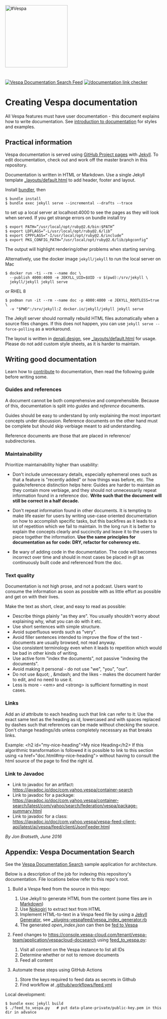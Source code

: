 <!-- Copyright Vespa.ai. All rights reserved. -->

<picture>
  <source media="(prefers-color-scheme: dark)" srcset="https://assets.vespa.ai/logos/Vespa-logo-green-RGB.svg">
  <source media="(prefers-color-scheme: light)" srcset="https://assets.vespa.ai/logos/Vespa-logo-dark-RGB.svg">
  <img alt="#Vespa" width="200" src="https://assets.vespa.ai/logos/Vespa-logo-dark-RGB.svg" style="margin-bottom: 25px;">
</picture>

[![Vespa Documentation Search Feed](https://github.com/vespa-engine/documentation/actions/workflows/feed.yml/badge.svg)](https://github.com/vespa-engine/documentation/actions/workflows/feed.yml)
[![/documentation link checker](https://cd.screwdriver.cd/pipelines/7021/link-checker-documentation/badge)](https://cd.screwdriver.cd/pipelines/7021/)

# Creating Vespa documentation

All Vespa features must have user documentation - this document explains how to write documentation.
See [introduction to documentation](en/introduction-to-documentation.html)
for styles and examples.


## Practical information

Vespa documentation is served using
[GitHub Project pages](https://help.github.com/categories/github-pages-basics/)
with
[Jekyll](https://help.github.com/en/github/working-with-github-pages/about-github-pages-and-jekyll).
To edit documentation, check out and work off the master branch in this repository.

Documentation is written in HTML or Markdown.
Use a single Jekyll template [_layouts/default.html](_layouts/default.html) to add header, footer and layout.

Install [bundler](https://bundler.io/), then

    $ bundle install
    $ bundle exec jekyll serve --incremental --drafts --trace

to set up a local server at localhost:4000 to see the pages as they will look when served.
If you get strange errors on bundle install try

    $ export PATH=“/usr/local/opt/ruby@2.6/bin:$PATH”
    $ export LDFLAGS=“-L/usr/local/opt/ruby@2.6/lib”
    $ export CPPFLAGS=“-I/usr/local/opt/ruby@2.6/include”
    $ export PKG_CONFIG_PATH=“/usr/local/opt/ruby@2.6/lib/pkgconfig”

The output will highlight rendering/other problems when starting serving.

Alternatively, use the docker image `jekyll/jekyll` to run the local server on
Mac

    $ docker run -ti --rm --name doc \
      --publish 4000:4000 -e JEKYLL_UID=$UID -v $(pwd):/srv/jekyll \
      jekyll/jekyll jekyll serve

or RHEL 8

    $ podman run -it --rm --name doc -p 4000:4000 -e JEKYLL_ROOTLESS=true \
      -v "$PWD":/srv/jekyll:Z docker.io/jekyll/jekyll jekyll serve

The Jekyll server should normally rebuild HTML files automatically
when a source files changes. If this does not happen, you can use
`jekyll serve --force-polling` as a workaround.

The layout is written in [denali.design](https://denali.design/),
see [_layouts/default.html](_layouts/default.html) for usage.
Please do not add custom style sheets, as it is harder to maintain.

## Writing good documentation

Learn how to [contribute](https://github.com/vespa-engine/vespa/blob/master/CONTRIBUTING.md) to documentation, 
then read the following guide before writing some.

### Guides and references

A document cannot be both comprehensive and comprehensible.
Because of this, documentation is split into *guides* and *reference* documents.

Guides should be easy to understand by only explaining the most important concepts under discussion.
Reference documents on the other hand must be complete but should skip verbiage meant to aid understanding.

Reference documents are those that are placed in reference/ subdirectories.

### Maintainability

Prioritize maintainability higher than usability:

* Don't include unnecessary details, especially ephemeral ones such as that a feature is "recently added" or how things was before, etc. The guide/reference distinction helps here: Guides are harder to maintain as they contain more verbiage, and they should not unnecessarily repeat information found in a reference doc. **Write such that the document will still be correct in a half decade.**

* Don't repeat information found in other documents. It is tempting to make life easier for users by writing use-case oriented documentation on how to accomplish specific tasks, but this backfires as it leads to a lot of repetition which we fail to maintain. In the long run it is better to explain the concepts clearly and succinctly and leave it to the users to piece together the information. **Use the same principles for documentation as for code: DRY, refactor for coherency etc.**

* Be wary of adding code in the documentation. The code will becomes incorrect over time and should in most cases be placed in git as continuously built code and referenced from the doc.

### Text quality

Documentation is not high prose, and not a podcast.
Users want to consume the information as soon as possible with as little effort as possible and get on with their lives.

Make the text as short, clear, and easy to read as possible:
* Describe things plainly "as they are". You usually shouldn't worry about explaining why, what you can do with it etc.
* Use short sentences with simple structure.
* Avoid superfluous words such as "very".
* Avoid filler sentences intended to improve the flow of the text - documents are usually browsed, not read anyway.
* Use consistent terminology even when it leads to repetition which would be bad in other kinds of writing.
* Use active form "index the documents", not passive "indexing the documents".
* Avoid making it personal - do not use "we", "you", "our".
* Do not use &amp;quot; , &amp;mdash; and the likes - makes the document harder to edit, and no need to use it.
* Less is more - &lt;em&gt; and &lt;strong&gt; is sufficient formatting in most cases.

### Links

Add an *id* attribute to each heading such that link can refer to it: Use the exact same text as the heading as id, lowercased and with spaces replaced by dashes such that references can be made without checking the source.
Don't change headings/ids unless completely necessary as that breaks links.

Example:
&lt;h2 id=&quot;my-nice-heading&quot;&gt;My nice Heading&lt;/h2&gt;
If this algorithmic transformation is followed it is possible to link to this section using &lt;a href=&quot;doc.html#my-nice-heading&quot;&gt; without having to consult the html source of the page to find the right id.

### Link to Javadoc

* Link to javadoc for an artifact: https://javadoc.io/doc/com.yahoo.vespa/container-search
* Link to javadoc for a package: https://javadoc.io/doc/com.yahoo.vespa/container-search/latest/com/yahoo/search/federation/vespa/package-summary.html
* Link to javadoc for a class: https://javadoc.io/doc/com.yahoo.vespa/vespa-feed-client-api/latest/ai/vespa/feed/client/JsonFeeder.html

*By Jon Bratseth, June 2016*



## Appendix: Vespa Documentation Search

See the [Vespa Documentation Search](https://github.com/vespa-cloud/vespa-documentation-search)
sample application for architecture.

Below is a description of the job for indexing this repository's documentation.
File locations below refer to this repo's root.

1. Build a Vespa feed from the source in this repo:
    1. Use Jekyll to generate HTML from the content
      (some files are in [Markdown](https://daringfireball.net/projects/markdown/))
    1. Use [Nokogiri](https://nokogiri.org/) to extract text from HTML
    1. Implement HTML-to-text in a Vespa feed file by using a
      [Jekyll Generator](https://jekyllrb.com/docs/plugins/generators/),
      see [_plugins-vespafeed/vespa_index_generator.rb](/_plugins-vespafeed/vespa_index_generator.rb)
    1. The generated _open_index.json_ can then be
      [fed to Vespa](https://docs.vespa.ai/en/reference/document-json-format.html)

1. Feed changes to https://console.vespa-cloud.com/tenant/vespa-team/application/vespacloud-docsearch
   using [feed_to_vespa.py](feed_to_vespa.py):
    1. Visit all content on the Vespa instance to list all IDs
    1. Determine whether or not to remove documents
    1. Feed all content
    
1. Automate these steps using GitHub Actions
    1. Store the keys required to feed data as secrets in Github
    1. Find workflow at [.github/workflows/feed.yml](/.github/workflows/feed.yml)

Local development:

    $ bundle exec jekyll build
    $ ./feed_to_vespa.py   # put data-plane-private/public-key.pem in this dir in advance
